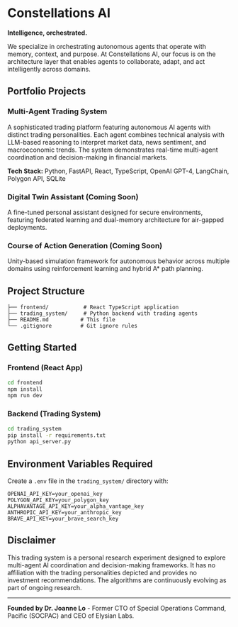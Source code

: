 # Constellations AI

**Intelligence, orchestrated.**

We specialize in orchestrating autonomous agents that operate with memory, context, and purpose. At Constellations AI, our focus is on the architecture layer that enables agents to collaborate, adapt, and act intelligently across domains.

## Portfolio Projects

### Multi-Agent Trading System
A sophisticated trading platform featuring autonomous AI agents with distinct trading personalities. Each agent combines technical analysis with LLM-based reasoning to interpret market data, news sentiment, and macroeconomic trends. The system demonstrates real-time multi-agent coordination and decision-making in financial markets.

**Tech Stack:** Python, FastAPI, React, TypeScript, OpenAI GPT-4, LangChain, Polygon API, SQLite

### Digital Twin Assistant (Coming Soon)
A fine-tuned personal assistant designed for secure environments, featuring federated learning and dual-memory architecture for air-gapped deployments.

### Course of Action Generation (Coming Soon)
Unity-based simulation framework for autonomous behavior across multiple domains using reinforcement learning and hybrid A* path planning.

## Project Structure

```
├── frontend/           # React TypeScript application
├── trading_system/     # Python backend with trading agents
├── README.md          # This file
└── .gitignore         # Git ignore rules
```

## Getting Started

### Frontend (React App)
```bash
cd frontend
npm install
npm run dev
```

### Backend (Trading System)
```bash
cd trading_system
pip install -r requirements.txt
python api_server.py
```

## Environment Variables Required

Create a `.env` file in the `trading_system/` directory with:
```
OPENAI_API_KEY=your_openai_key
POLYGON_API_KEY=your_polygon_key
ALPHAVANTAGE_API_KEY=your_alpha_vantage_key
ANTHROPIC_API_KEY=your_anthropic_key
BRAVE_API_KEY=your_brave_search_key
```

## Disclaimer

This trading system is a personal research experiment designed to explore multi-agent AI coordination and decision-making frameworks. It has no affiliation with the trading personalities depicted and provides no investment recommendations. The algorithms are continuously evolving as part of ongoing research.

---

**Founded by Dr. Joanne Lo** - Former CTO of Special Operations Command, Pacific (SOCPAC) and CEO of Elysian Labs.